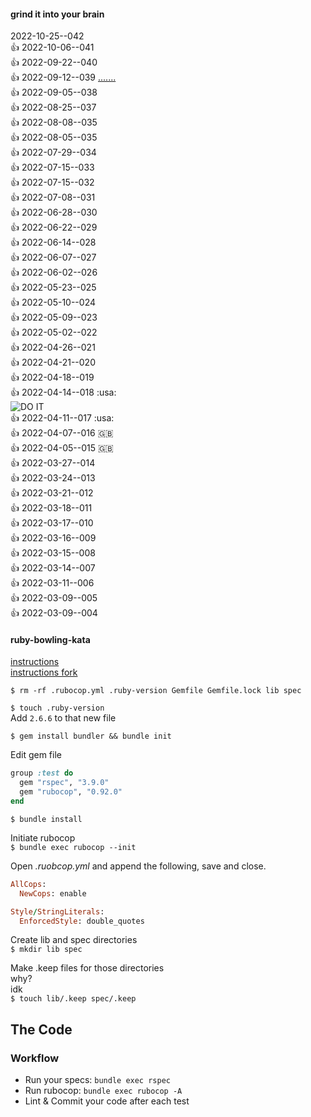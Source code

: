 #### grind it into your brain
2022-10-25--042  
:+1: 2022-10-06--041   
:+1: 2022-09-22--040  
:+1: 2022-09-12--039  [.......](https://gist.github.com/0mj/663e782ce5d55d48bbfc63dc9c28e3f5)  
:+1: 2022-09-05--038  
:+1: 2022-08-25--037  
:+1: 2022-08-08--035  
:+1: 2022-08-05--035  
:+1: 2022-07-29--034  
:+1: 2022-07-15--033  
:+1: 2022-07-15--032  
:+1: 2022-07-08--031  
:+1: 2022-06-28--030  
:+1: 2022-06-22--029  
:+1: 2022-06-14--028  
:+1: 2022-06-07--027  
:+1: 2022-06-02--026  
:+1: 2022-05-23--025  
:+1: 2022-05-10--024  
:+1: 2022-05-09--023  
:+1: 2022-05-02--022  
:+1: 2022-04-26--021  
:+1: 2022-04-21--020  
:+1: 2022-04-18--019  
:+1: 2022-04-14--018 :usa:  
![DO IT](https://media.giphy.com/media/wi8Ez1mwRcKGI/giphy.gif "DO IT")  
:+1: 2022-04-11--017 :usa:  
:+1: 2022-04-07--016 :uk:   
:+1: 2022-04-05--015 :uk:   
:+1: 2022-03-27--014  
:+1: 2022-03-24--013  
:+1: 2022-03-21--012  
:+1: 2022-03-18--011  
:+1: 2022-03-17--010  
:+1: 2022-03-16--009  
:+1: 2022-03-15--008  
:+1: 2022-03-14--007  
:+1: 2022-03-11--006  
:+1: 2022-03-09--005  
:+1: 2022-03-09--004  


#### ruby-bowling-kata
[instructions](https://gist.github.com/0mj/663e782ce5d55d48bbfc63dc9c28e3f5)  
[instructions fork](https://gist.github.com/theotherzach/1ddc1f348d1c711ea0e8da67efa82cf4)  

  
`$ rm -rf .rubocop.yml .ruby-version Gemfile Gemfile.lock lib spec`  

`$ touch .ruby-version`  
Add  `2.6.6` to that new file  



`$ gem install bundler && bundle init`  

Edit gem file  

```ruby
group :test do
  gem "rspec", "3.9.0"
  gem "rubocop", "0.92.0"
end
```
`$ bundle install`

Initiate rubocop  
`$ bundle exec rubocop --init`  
  
Open *.ruobcop.yml* and append the following, save and close.  
```ruby
AllCops:
  NewCops: enable

Style/StringLiterals:
  EnforcedStyle: double_quotes
```

Create lib and spec directories  
`$ mkdir lib spec`  
  
Make .keep files for those directories  
why?  
idk  
`$ touch lib/.keep spec/.keep`  
  
## The Code

### Workflow
* Run your specs: `bundle exec rspec`
* Run rubocop: `bundle exec rubocop -A`
* Lint & Commit your code after each test
